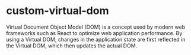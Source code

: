 # custom-virtual-dom
Virtual Document Object Model (DOM) is a concept used by modern web frameworks such as React to optimize web application performance. By using a Virtual DOM, changes in the application state are first reflected in the Virtual DOM, which then updates the actual DOM.
